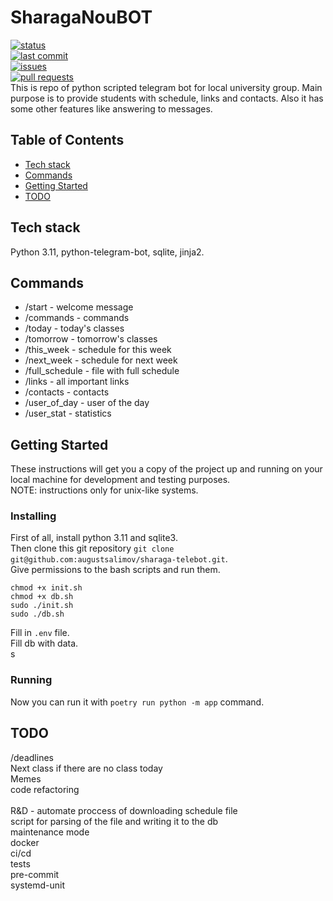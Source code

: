 # SharagaNouBOT
[![status](https://img.shields.io/badge/status-active-success.svg?style=flat-square)]()<br>
[![last commit](https://img.shields.io/github/last-commit/augustsalimov/sharaga-telebot?style=flat-square)](https://github.com/augustsalimov/sharaga-telebot/commits/develop)<br>
[![issues](https://img.shields.io/github/issues/augustsalimov/sharaga-telebot?style=flat-square)](https://github.com/augustsalimov/sharaga-telebot/issues)<br>
[![pull requests](https://img.shields.io/github/issues-pr/augustsalimov/sharaga-telebot?style=flat-square)](https://github.com/augustsalimov/sharaga-telebot/pulls)<br>
This is repo of python scripted telegram bot for local university group. Main purpose is to provide students with schedule, links and contacts. Also it has some other features like answering to messages.

## Table of Contents

- [Tech stack](#stack)
- [Commands](#commands)
- [Getting Started](#getting_started)
- [TODO](#todo)

## Tech stack <a name="stack"></a>
Python 3.11, python-telegram-bot, sqlite, jinja2.<br>

## Commands <a name="commands"></a>
- /start - welcome message
- /commands - commands
- /today - today's classes
- /tomorrow - tomorrow's classes
- /this_week - schedule for this week
- /next_week - schedule for next week
- /full_schedule - file with full schedule
- /links - all important links
- /contacts - contacts
- /user_of_day - user of the day
- /user_stat - statistics<br>

## Getting Started <a name="getting_started"></a>
These instructions will get you a copy of the project up and running on your local machine for development 
and testing purposes.<br> 
NOTE: instructions only for unix-like systems.

### Installing

First of all, install python 3.11 and sqlite3.<br>
Then clone this git repository `git clone git@github.com:augustsalimov/sharaga-telebot.git`.<br>
Give permissions to the bash scripts and run them.
```
chmod +x init.sh
chmod +x db.sh
sudo ./init.sh
sudo ./db.sh
```
Fill in `.env` file.<br>
Fill db with data.<br>s

### Running
Now you can run it with `poetry run python -m app` command.

## TODO <a name="todo"></a>
/deadlines<br>
Next class if there are no class today<br>
Memes<br>
code refactoring<br><br>
R&D - automate proccess of downloading schedule file<br>
script for parsing of the file and writing it to the db<br>
maintenance mode<br>
docker<br>
ci/cd<br>
tests<br>
pre-commit<br>
systemd-unit<br>
